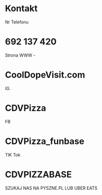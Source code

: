 # Kontakt


Nr Telefonu 
# 692 137 420

Strona WWW -
# CoolDopeVisit.com

IG. 
# CDVPizza 

FB
# CDVPizza_funbase

TIK Tok 
# CDVPIZZABASE	

SZUKAJ NAS NA PYSZNE.PL LUB UBER EATS

	

